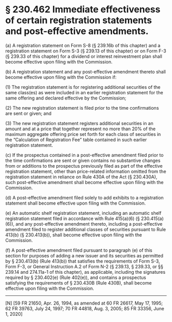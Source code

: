# § 230.462   Immediate effectiveness of certain registration statements and post-effective amendments.

(a) A registration statement on Form S-8 (§ 239.16b of this chapter) and a registration statement on Form S-3 (§ 239.13 of this chapter) or on Form F-3 (§ 239.33 of this chapter) for a dividend or interest reinvestment plan shall become effective upon filing with the Commission.


(b) A registration statement and any post-effective amendment thereto shall become effective upon filing with the Commission if:


(1) The registration statement is for registering additional securities of the same class(es) as were included in an earlier registration statement for the same offering and declared effective by the Commission;


(2) The new registration statement is filed prior to the time confirmations are sent or given; and


(3) The new registration statement registers additional securities in an amount and at a price that together represent no more than 20% of the maximum aggregate offering price set forth for each class of securities in the “Calculation of Registration Fee” table contained in such earlier registration statement.


(c) If the prospectus contained in a post-effective amendment filed prior to the time confirmations are sent or given contains no substantive changes from or additions to the prospectus previously filed as part of the effective registration statement, other than price-related information omitted from the registration statement in reliance on Rule 430A of the Act (§ 230.430A), such post-effective amendment shall become effective upon filing with the Commission.


(d) A post-effective amendment filed solely to add exhibits to a registration statement shall become effective upon filing with the Commission. 


(e) An automatic shelf registration statement, including an automatic shelf registration statement filed in accordance with Rule 415(a)(6) (§ 230.415(a)(6)), and any post-effective amendment thereto, including a post-effective amendment filed to register additional classes of securities pursuant to Rule 413(b) (§ 230.413(b)), shall become effective upon filing with the Commission.


(f) A post-effective amendment filed pursuant to paragraph (e) of this section for purposes of adding a new issuer and its securities as permitted by § 230.413(b) (Rule 413(b)) that satisfies the requirements of Form S-3, Form F-3, or General Instruction A.2 of Form N-2 (§ 239.13, § 239.33, or §§ 239.14 and 274.11a-1 of this chapter), as applicable, including the signatures required by § 230.402(e) (Rule 402(e)), and contains a prospectus satisfying the requirements of § 230.430B (Rule 430B), shall become effective upon filing with the Commission.



---

[N] [59 FR 21650, Apr. 26, 1994, as amended at 60 FR 26617, May 17, 1995; 62 FR 39763, July 24, 1997; 70 FR 44818, Aug. 3, 2005; 85 FR 33356, June 1, 2020]




